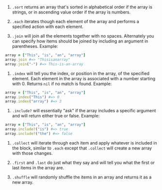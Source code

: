 1. `.sort` returns an array that's sorted in alphabetical order if the array is strings, or in ascending value order if the array is numbers.

1. `.each` iterates though each element of the array and performs a specified action with each element.

1. `.join` will join all the elements together with no spaces. Alternately you can specify how items should be joined by including an argument in parentheses.
Example:
```ruby
array = ["This", "is", "an", "array"]
array.join #=> "Thisisanarray"
array.join("-") #=> This-is-an-array
```

1. `.index` will tell you the index, or position in the array, of the specified element. Each element in the array is associated with a number starting with 0. Returns `nil` if no match is found.
Example:
```ruby
array = ["This", "is", "an", "array"]
array.index("This") #=> 0
array.index("array") #=> 3
```


1. `.include?` will essentially "ask" if the array includes a specific argument and will return either true or false.
Example:
```ruby
array = ["This", "is", "an", "array"]
array.include?("is") #=> true
array.include?("the") #=> false
```

1. `.collect` will iterate through each item and apply whatever is included in the block, similar to `.each` except that `.collect` will create a new array with those changes.

1. `.first` and `.last` do just what they say and will tell you what the first or last items in the array are.

1. `.shuffle` will randomly shuffle the items in an array and returns it as a new array.
